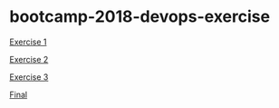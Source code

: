 # bootcamp-2018-devops-exercise

[Exercise 1](https://github.com/panama69/bootcamp-2018-devops-exercise/blob/master/DevOps%20Filling%20In%20Octane%20Analysis%20(Ex%201)%20%C2%B7%20AMSPreSales-Demos:Trainings%20Wiki.pdf)

[Exercise 2](https://github.com/panama69/bootcamp-2018-devops-exercise/blob/master/DevOps%20Filling%20In%20Octane%20Analysis%20(Ex%202)%20%C2%B7%20AMSPreSales-Demos:Trainings%20Wiki.pdf)

[Exercise 3](https://github.com/panama69/bootcamp-2018-devops-exercise/blob/master/DevOps%20Filling%20In%20Octane%20Analysis%20(Ex%203)%20%C2%B7%20AMSPreSales-Demos:Trainings%20Wiki.pdf)

[Final](https://github.com/panama69/bootcamp-2018-devops-exercise/blob/master/DevOps%20Filling%20In%20Octane%20Analysis%20completion%20%C2%B7%20AMSPreSales-Demos:Trainings%20Wiki.pdf)
